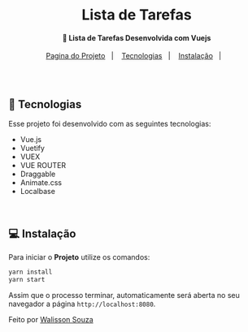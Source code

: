<h1 align="center">
    Lista de Tarefas
</h1>

<h4 align="center">
  🚀 Lista de Tarefas Desenvolvida com Vuejs
</h4>

<p align="center">
  <a href="https://lista-vue.vercel.app/">Pagina do Projeto</a>&nbsp;&nbsp;&nbsp;|&nbsp;&nbsp;&nbsp;
  <a href="#rocket-tecnologias">Tecnologias</a>&nbsp;&nbsp;&nbsp;|&nbsp;&nbsp;&nbsp;
  <a href="#-instalação">Instalação</a>&nbsp;&nbsp;&nbsp;|&nbsp;&nbsp;&nbsp;
  
</p>

<br>

<p align="center">
  <img src="">
</p>

## :rocket: Tecnologias

Esse projeto foi desenvolvido com as seguintes tecnologias:

- Vue.js
- Vuetify
- VUEX
- VUE ROUTER
- Draggable
- Animate.css
- Localbase

<br>

## 💻 Instalação

Para iniciar o **Projeto** utilize os comandos:

```bash
yarn install
yarn start
```

Assim que o processo terminar, automaticamente será aberta no seu navegador a página `http://localhost:8080`.

Feito por [Walisson Souza](https://github.com/walisson27)
